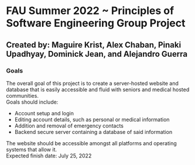 # FAU Summer 2022   ~ Principles of Software Engineering Group Project
## Created by: Maguire Krist, Alex Chaban, Pinaki Upadhyay, Dominick Jean, and Alejandro Guerra
### Goals
The overall goal of this project is to create a server-hosted website and database that is easily accessible and fluid with seniors and medical hosted communities.  
Goals should include:
- Account setup and login
- Editing account details, such as personal or medical information
- Addition and removal of emergency contacts
- Backend secure server containing a database of said information

The website should be accessible amongst all platforms and operating systems that allow it.  
Expected finish date: July 25, 2022
